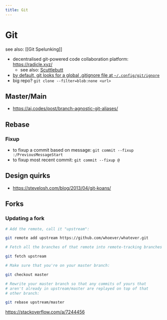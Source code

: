 ```yaml
---
title: Git
---
```


# Git

see also: [[Git Spelunking]]

- decentralised git-powered code collaboration platform: https://radicle.xyz/
  - see also: [Scuttlebutt](https://scuttlebutt.nz/)
- [by default, git looks for a global .gitignore file at
  `~/.config/git/ignore`](https://stackoverflow.com/a/22885996/10314380)
- big repo? `git clone --filter=blob:none <url>`

## Master/Main

- https://aj.codes/post/branch-agnostic-git-aliases/

## Rebase

### Fixup

- to fixup a commit based on message:  `git commit --fixup :/PreviousMessageStart`
- to fixup most recent commit: `git commit --fixup @`

## Design quirks

- https://stevelosh.com/blog/2013/04/git-koans/

## Forks

### Updating a fork

```sh
# Add the remote, call it "upstream":

git remote add upstream https://github.com/whoever/whatever.git

# Fetch all the branches of that remote into remote-tracking branches

git fetch upstream

# Make sure that you're on your master branch:

git checkout master

# Rewrite your master branch so that any commits of yours that
# aren't already in upstream/master are replayed on top of that
# other branch:

git rebase upstream/master
```

https://stackoverflow.com/a/7244456
